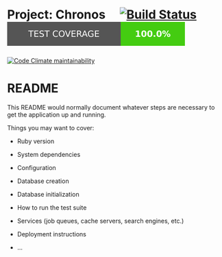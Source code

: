 # Project: Chronos &nbsp; &nbsp; [![Build Status](https://img.shields.io/travis-ci/niightly/chronos.svg?style=for-the-badge)](https://travis-ci.org/niightly/chronos) ![Test Coverage](https://github.com/niightly/chronos/blob/master/lib/assets/simplecov.svg)
[![Code Climate maintainability](https://img.shields.io/codeclimate/maintainability/niightly/chronos.svg?style=for-the-badge)](https://codeclimate.com/github/niightly/chronos)

# README

This README would normally document whatever steps are necessary to get the
application up and running.

Things you may want to cover:

* Ruby version

* System dependencies

* Configuration

* Database creation

* Database initialization

* How to run the test suite

* Services (job queues, cache servers, search engines, etc.)

* Deployment instructions

* ...
